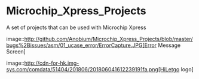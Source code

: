 # Microchip_Xpress_Projects
A set of projects that can be used with Microchip Xpress


image::http://github.com/Anobium/Microchip_Xpress_Projects/blob/master/bugs%2Bissues/asm/01_ucase_error/ErrorCapture.JPG[Error Message Screen]


image::http://cdn-for-hk.img-sys.com/comdata/51404/201806/201806041612239191fa.png[HiLetgo logo]
